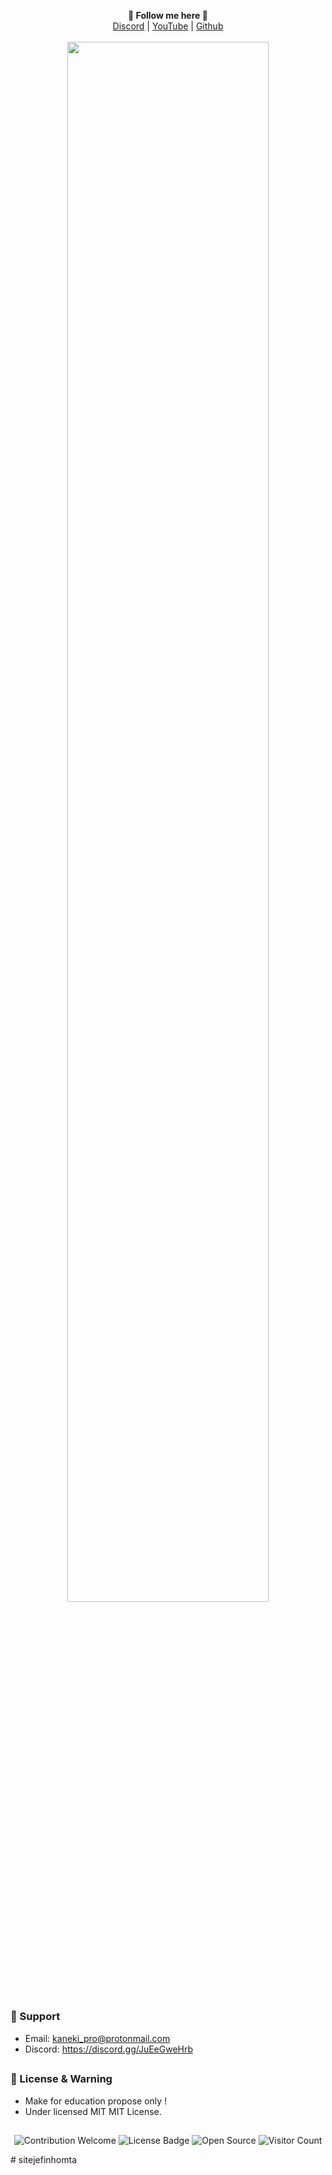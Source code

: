 <p align='center'>
  <b>🎨 Follow me here 🎨</b><br>  
  <a href="https://discord.gg/kaneki">Discord</a> |
  <a href="https://www.youtube.com/channel/UC-XII5SSqbMOF1UX3N0Gl8g">YouTube</a> |
  <a href="https://github.com/KanekiWeb">Github</a><br><br>
  <img src="https://repository-images.githubusercontent.com/415421595/c116844b-4471-4865-b26f-88a4ec2ee8cb" style="width: 80%">
</p>

##   

### 🧰 Support
- Email: <kaneki_pro@protonmail.com>
- Discord: https://discord.gg/JuEeGweHrb

##  

### 📜 License & Warning
- Make for education propose only !
- Under licensed MIT MIT License.

##  

<p align="center">
  <img src="https://img.shields.io/badge/contributions-welcome-brightgreen.svg?style=flat" alt="Contribution Welcome">
  <img src="https://img.shields.io/badge/License-GPLv3-blue.svg" alt="License Badge">
  <img src="https://badges.frapsoft.com/os/v3/open-source.svg?v=103" alt="Open Source">
  <img src="https://visitor-badge.laobi.icu/badge?page_id=KanekiWeb.My-Website" alt="Visitor Count">
</p>
#   s i t e j e f i n h o m t a  
 